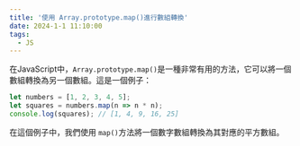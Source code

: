 ```yaml
---
title: '使用 Array.prototype.map()進行數組轉換'
date: 2024-1-1 11:10:00
tags:
  - JS
---
```

在JavaScript中，`Array.prototype.map()`是一種非常有用的方法，它可以將一個數組轉換為另一個數組。這是一個例子：

```javascript
let numbers = [1, 2, 3, 4, 5];
let squares = numbers.map(n => n * n);
console.log(squares); // [1, 4, 9, 16, 25]
```

在這個例子中，我們使用 `map()`方法將一個數字數組轉換為其對應的平方數組。
